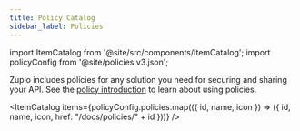 ```yaml
---
title: Policy Catalog
sidebar_label: Policies
---
```


import ItemCatalog from '@site/src/components/ItemCatalog';
import policyConfig from '@site/policies.v3.json';

Zuplo includes policies for any solution you need for securing and sharing your API. See the [policy introduction](/docs/overview/policies) to learn about using policies.

<ItemCatalog items={policyConfig.policies.map(({ id, name, icon }) => ({ id, name, icon, href: "/docs/policies/" + id }))} />
